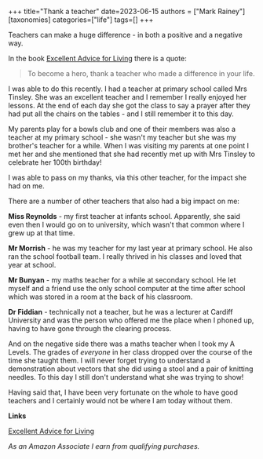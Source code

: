 +++
title="Thank a teacher"
date=2023-06-15
authors = ["Mark Rainey"]
[taxonomies]
categories=["life"]
tags=[]
+++

Teachers can make a huge difference - in both a positive and a negative way.

<!-- more -->

In the book [Excellent Advice for Living](https://amzn.to/3WLHCgj) there is a quote:

> To become a hero, thank a teacher who made a difference in your life.

I was able to do this recently. I had a teacher at primary school called Mrs Tinsley. She was an excellent teacher and I remember I really enjoyed her lessons. At the end of each day she got the class to say a prayer after they had put all the chairs on the tables - and I still remember it to this day.

My parents play for a bowls club and one of their members was also a teacher at my primary school - she wasn't my teacher but she was my brother's teacher for a while. When I was visiting my parents at one point I met her and she mentioned that she had recently met up with Mrs Tinsley to celebrate her 100th birthday!

I was able to pass on my thanks, via this other teacher, for the impact she had on me.

There are a number of other teachers that also had a big impact on me:

**Miss Reynolds** - my first teacher at infants school. Apparently, she said even then I would go on to university, which wasn't that common where I grew up at that time. 

**Mr Morrish** - he was my teacher for my last year at primary school. He also ran the school football team. I really thrived in his classes and loved that year at school.

**Mr Bunyan** - my maths teacher for a while at secondary school. He let myself and a friend use the only school computer at the time after school which was stored in a room at the back of his classroom.

**Dr Fiddian** - technically not a teacher, but he was a lecturer at Cardiff University and was the person who offered me the place when I phoned up, having to have gone through the clearing process.

And on the negative side there was a maths teacher when I took my A Levels. The grades of *everyone* in her class dropped over the course of the time she taught them. I will never forget trying to understand a demonstration about vectors that she did using a stool and a pair of knitting needles. To this day I still don't understand what she was trying to show!

Having said that, I have been very fortunate on the whole to have good teachers and I certainly would not be where I am today without them.

__Links__

[Excellent Advice for Living](https://amzn.to/3WLHCgj)

*As an Amazon Associate I earn from qualifying purchases.*


